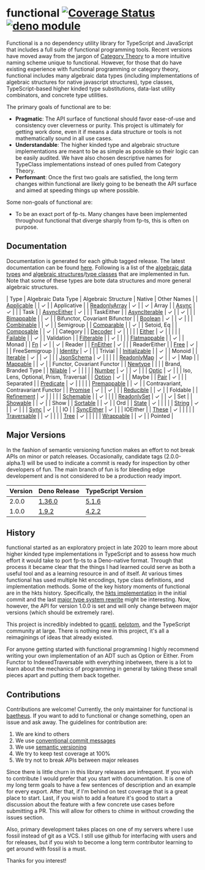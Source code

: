 # functional [![Coverage Status](https://coveralls.io/repos/github/baetheus/fun/badge.svg?branch=main)](https://coveralls.io/github/baetheus/fun?branch=main) [![deno module](https://shield.deno.dev/x/fun)](https://deno.land/x/fun)

Functional is a no dependency utility library for TypeScript and JavaScript that
includes a full suite of functional programming tools. Recent versions have
moved away from the jargon of
[Category Theory](https://en.wikipedia.org/wiki/Category_theory) to a more
intuitive naming scheme unique to functional. However, for those that do have
existing experience with functional programming or category theory, functional
includes many algebraic data types (including implementations of algebraic
structures for native javascript structures), type classes, TypeScript-based
higher kinded type substitutions, data-last utility combinators, and concrete
type utilities.

The primary goals of functional are to be:

- **Pragmatic**: The API surface of functional should favor ease-of-use and
  consistency over cleverness or purity. This project is ultimately for getting
  work done, even it if means a data structure or tools is not mathematically
  sound in all use cases.
- **Understandable**: The higher kinded type and algebraic structure
  implementations are meant to be as simple as possible so their logic can be
  easily audited. We have also chosen descriptive names for TypeClass
  implementations instead of ones pulled from Category Theory.
- **Performant**: Once the first two goals are satisfied, the long term changes
  within functional are likely going to be beneath the API surface and aimed at
  speeding things up where possible.

Some non-goals of functional are:

- To be an exact port of fp-ts. Many changes have been implemented throughout
  functional that diverge sharply from fp-ts, this is often on purpose.

## Documentation

Documentation is generated for each github tagged release. The latest
documentation can be found [here](https://deno.land/x/fun). Following is a list
of the [algebraic data types](https://en.wikipedia.org/wiki/Algebraic_data_type)
and
[algebraic structures](https://en.wikipedia.org/wiki/Algebraic_structure)/[type classes](https://en.wikipedia.org/wiki/Type_class)
that are implemented in fun. Note that some of these types are bote data
structures and more general algebraic structures.

| Type | Algebraic Data Type | Algebraic Structure | Native | Other Names | |
[Applicable](./applicable.ts) | | ✓ | | Applicative | |
[ReadonlyArray](./array.ts) | ✓ | | ✓ | Array | | [Async](./async.ts) | ✓ | | |
Task | | [AsyncEither](./async_either.ts) | ✓ | | | TaskEither | |
[AsyncIterable](./async_iterable.ts) | ✓ | | ✓ | | |
[Bimappable](./bimappable.ts) | | ✓ | | Bifunctor, Covariant Bifunctor | |
[Boolean](./boolean.ts) | ✓ | | ✓ | | | [Combinable](./combinable.ts) | | ✓ | |
Semigroup | | [Comparable](./comparable.ts) | | ✓ | | Setoid, Eq | |
[Composable](./composable.ts) | | ✓ | | Category | | [Decoder](./decoder.ts) | ✓
| | | | | [Either](./either.ts) | ✓ | | | | | [Failable](./failable.ts) | | ✓ |
| Validation | | [Filterable](./filterable.ts) | | ✓ | | | |
[Flatmappable](./flatmappable.ts) | | ✓ | | Monad | | [Fn](./fn.ts) | ✓ | | ✓ |
Reader | | [FnEither](./fn_either.ts) | ✓ | | | ReaderEither | |
[Free](./free.ts) | ✓ | | | FreeSemigroup | | [Identity](./identity.ts) | ✓ | |
| Trivial | | [Initializable](./initializable.ts) | | ✓ | | Monoid | |
[Iterable](./iterable.ts) | ✓ | | ✓ | | | [JsonSchema](./json_schema.ts) | ✓ | |
| | | [ReadonlyMap](./map.ts) | ✓ | | ✓ | Map | | [Mappable](./mappable.ts) | |
✓ | | Functor, Covariant Functor | | [Newtype](./newtype.ts) | | | | Brand,
Branded Type | | [Nilable](./nilable.ts) | ✓ | | | | | [Number](./number.ts) | ✓
| | ✓ | | | [Optic](./optic.ts) | ✓ | | | Iso, Lens, Optional, Prism, Traversal
| | [Option](./option.ts) | ✓ | | | Maybe | | [Pair](./pair.ts) | ✓ | | |
Separated | | [Predicate](./predicate.ts) | ✓ | | | | |
[Premappable](./premappable.ts) | | ✓ | | Contravariant, Contravariant Functor |
| [Promise](./promise.ts) | ✓ | | ✓ | | | [Reducible](./reducible.ts) | | ✓ | |
Foldable | | [Refinement](./refinement.ts) | ✓ | | | | |
[Schemable](./schemable.ts) | | ✓ | | | | [ReadonlySet](./set.ts) | ✓ | | ✓ |
Set | | [Showable](./showable.ts) | | ✓ | | Show | | [Sortable](./sortable.ts) |
| ✓ | | Ord | | [State](./state.ts) | ✓ | | | | | [String](./string.ts) | ✓ | |
✓ | | | [Sync](./sync.ts) | ✓ | | | IO | | [SyncEither](./sync_either.ts) | ✓ |
| | IOEither | | [These](./these.ts) | ✓ | | | | |
[Traversable](./traversable.ts) | | ✓ | | | | [Tree](./tree.ts) | ✓ | | | | |
[Wrappable](./wrappable.ts) | | ✓ | | Pointed |

## Major Versions

In the fashion of semantic versioning function makes an effort to not break APIs
on minor or patch releases. Occasionally, candidate tags (2.0.0-alpha.1) will be
used to indicate a commit is ready for inspection by other developers of fun.
The main branch of fun is for bleeding edge developement and is not considered
to be a production ready import.

| Version | Deno Release                                                    | TypeScript Version                                                   |
| ------- | --------------------------------------------------------------- | -------------------------------------------------------------------- |
| 2.0.0   | [1.36.0](https://github.com/denoland/deno/releases/tag/v1.36.0) | [5.1.6](https://github.com/microsoft/TypeScript/releases/tag/v5.1.6) |
| 1.0.0   | [1.9.2](https://github.com/denoland/deno/releases/tag/v1.9.2)   | [4.2.2](https://github.com/microsoft/TypeScript/releases/tag/v4.2.2) |

## History

functional started as an exploratory project in late 2020 to learn more about
higher kinded type implementations in TypeScript and to assess how much effort
it would take to port fp-ts to a Deno-native format. Through that process it
became clear that the things I had learned could serve as both a useful tool and
as a learning resource in and of itself. At various times functional has used
multiple hkt encodings, type class definitions, and implementation methods. Some
of the key history moments of functional are in the hkts history. Specifically,
the
[hkts implementation](https://github.com/nullpub/hkts/commit/684e3e56c2d6ae7313fc70c2f35a942c8abad8d8)
in the initial commit and the last
[major type system rewrite](https://github.com/nullpub/hkts/tree/32ddaa0ddde4d437807a66e914c7854867ed847d)
might be interesting. Now, however, the API for version 1.0.0 is set and will
only change between major versions (which should be extremely rare).

This project is incredibly indebted to [gcanti](https://github.com/gcanti),
[pelotom](https://github.com/pelotom), and the TypeScript community at large.
There is nothing new in this project, it's all a reimaginings of ideas that
already existed.

For anyone getting started with functional programming I highly recommend
writing your own implementation of an ADT such as Option or Either. From Functor
to IndexedTraversable with everything inbetween, there is a lot to learn about
the mechanics of programming in general by taking these small pieces apart and
putting them back together.

## Contributions

Contributions are welcome! Currently, the only maintainer for functional is
[baetheus](https://github.com/baetheus). If you want to add to functional or
change something, open an issue and ask away. The guidelines for contribution
are:

1. We are kind to others
2. We use
   [conventional commit messages](https://www.conventionalcommits.org/en/v1.0.0/)
3. We use [semantic versioning](https://semver.org/)
4. We try to keep test coverage at 100%
5. We try not to break APIs between major releases

Since there is little churn in this library releases are infrequent. If you wish
to contribute I would prefer that you start with documentation. It is one of my
long term goals to have a few sentences of description and an example for every
export. After that, if I'm behind on test coverage that is a great place to
start. Last, if you wish to add a feature it's good to start a discussion about
the feature with a few concrete use cases before submitting a PR. This will
allow for others to chime in without crowding the issues section.

Also, primary development takes places on one of my servers where I use fossil
instead of git as a VCS. I still use github for interfacing with users and for
releases, but if you wish to become a long term contributor learning to get
around with fossil is a must.

Thanks for you interest!
